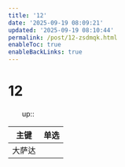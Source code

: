 ```yaml
---
title: '12'
date: '2025-09-19 08:09:21'
updated: '2025-09-19 08:10:44'
permalink: /post/12-zsdmqk.html
enableToc: true
enableBackLinks: true
---
```




# 12

　　up::

|主键|单选|
| ------| ----|
|大萨达||
